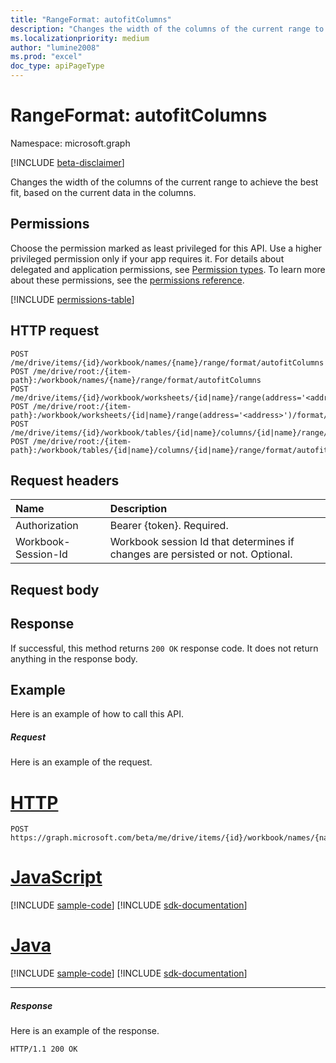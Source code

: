 ```yaml
---
title: "RangeFormat: autofitColumns"
description: "Changes the width of the columns of the current range to achieve the best fit, based on the current data in the columns."
ms.localizationpriority: medium
author: "lumine2008"
ms.prod: "excel"
doc_type: apiPageType
---
```


# RangeFormat: autofitColumns

Namespace: microsoft.graph

[!INCLUDE [beta-disclaimer](../../includes/beta-disclaimer.md)]

Changes the width of the columns of the current range to achieve the best fit, based on the current data in the columns.
## Permissions
Choose the permission marked as least privileged for this API. Use a higher privileged permission only if your app requires it. For details about delegated and application permissions, see [Permission types](/graph/permissions-overview#permission-types). To learn more about these permissions, see the [permissions reference](/graph/permissions-reference).

<!-- { "blockType": "permissions", "name": "rangeformat_autofitcolumns" } -->
[!INCLUDE [permissions-table](../includes/permissions/rangeformat-autofitcolumns-permissions.md)]

## HTTP request
<!-- { "blockType": "ignored" } -->
```http
POST /me/drive/items/{id}/workbook/names/{name}/range/format/autofitColumns
POST /me/drive/root:/{item-path}:/workbook/names/{name}/range/format/autofitColumns
POST /me/drive/items/{id}/workbook/worksheets/{id|name}/range(address='<address>')/format/autofitColumns
POST /me/drive/root:/{item-path}:/workbook/worksheets/{id|name}/range(address='<address>')/format/autofitColumns
POST /me/drive/items/{id}/workbook/tables/{id|name}/columns/{id|name}/range/format/autofitColumns
POST /me/drive/root:/{item-path}:/workbook/tables/{id|name}/columns/{id|name}/range/format/autofitColumns

```
## Request headers
| Name       | Description|
|:---------------|:----------|
| Authorization  | Bearer {token}. Required. |
| Workbook-Session-Id  | Workbook session Id that determines if changes are persisted or not. Optional.|

## Request body

## Response

If successful, this method returns `200 OK` response code. It does not return anything in the response body.

## Example
Here is an example of how to call this API.
##### Request
Here is an example of the request.

# [HTTP](#tab/http)
<!-- {
  "blockType": "request",
  "name": "rangeformat_autofitcolumns"
}-->
```http
POST https://graph.microsoft.com/beta/me/drive/items/{id}/workbook/names/{name}/range/format/autofitColumns
```

# [JavaScript](#tab/javascript)
[!INCLUDE [sample-code](../includes/snippets/javascript/rangeformat-autofitcolumns-javascript-snippets.md)]
[!INCLUDE [sdk-documentation](../includes/snippets/snippets-sdk-documentation-link.md)]

# [Java](#tab/java)
[!INCLUDE [sample-code](../includes/snippets/java/rangeformat-autofitcolumns-java-snippets.md)]
[!INCLUDE [sdk-documentation](../includes/snippets/snippets-sdk-documentation-link.md)]

---

##### Response
Here is an example of the response. 
<!-- {
  "blockType": "response"
} -->
```http
HTTP/1.1 200 OK
```

<!-- uuid: 8fcb5dbc-d5aa-4681-8e31-b001d5168d79
2015-10-25 14:57:30 UTC -->
<!--
{
  "type": "#page.annotation",
  "description": "RangeFormat: autofitColumns",
  "keywords": "",
  "section": "documentation",
  "tocPath": "",
  "suppressions": [
  ]
}
-->


